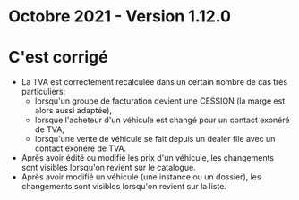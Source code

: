 # Octobre 2021 - Version 1.12.0

# C'est corrigé

- La TVA est correctement recalculée dans un certain nombre de cas très particuliers:
    - lorsqu'un groupe de facturation devient une CESSION (la marge est alors aussi adaptée),
    - lorsque l'acheteur d'un véhicule est changé pour un contact exonéré de TVA,
    - lorsqu'une vente de véhicule se fait depuis un dealer file avec un contact exonéré de TVA.
- Après avoir édité ou modifié les prix d'un véhicule, les changements sont visibles lorsqu'on revient sur le catalogue.
- Après avoir modifié un véhicule (une instance ou un dossier), les changements sont visibles lorsqu'on revient sur la liste.
